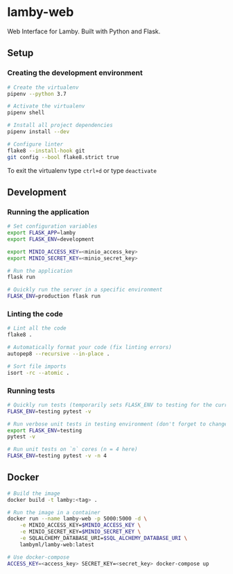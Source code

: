 # lamby-web

Web Interface for Lamby. Built with Python and Flask.

## Setup

### Creating the development environment

```bash
# Create the virtualenv
pipenv --python 3.7

# Activate the virtualenv
pipenv shell

# Install all project dependencies
pipenv install --dev

# Configure linter
flake8 --install-hook git
git config --bool flake8.strict true
```

To exit the virtualenv type `ctrl+d` or type `deactivate`

## Development

### Running the application

```bash
# Set configuration variables
export FLASK_APP=lamby
export FLASK_ENV=development

export MINIO_ACCESS_KEY=<minio_access_key>
export MINIO_SECRET_KEY=<minio_secret_key>

# Run the application
flask run
```

```bash
# Quickly run the server in a specific environment
FLASK_ENV=production flask run
```

### Linting the code

```bash
# Lint all the code
flake8 .
```

```bash
# Automatically format your code (fix linting errors)
autopep8 --recursive --in-place .
```

```bash
# Sort file imports
isort -rc --atomic .
```

### Running tests

```bash
# Quickly run tests (temporarily sets FLASK_ENV to testing for the current command)
FLASK_ENV=testing pytest -v

# Run verbose unit tests in testing environment (don't forget to change FLASK_ENV when done)
export FLASK_ENV=testing
pytest -v

# Run unit tests on `n` cores (n = 4 here)
FLASK_ENV=testing pytest -v -n 4
```

## Docker

```bash
# Build the image
docker build -t lamby:<tag> .

# Run the image in a container
docker run --name lamby-web -p 5000:5000 -d \
    -e MINIO_ACCESS_KEY=$MINIO_ACCESS_KEY \
    -e MINIO_SECRET_KEY=$MINIO_SECRET_KEY \
    -e SQLALCHEMY_DATABASE_URI=$SQL_ALCHEMY_DATABASE_URI \
    lambyml/lamby-web:latest
```

```bash
# Use docker-compose
ACCESS_KEY=<access_key> SECRET_KEY=<secret_key> docker-compose up
```
